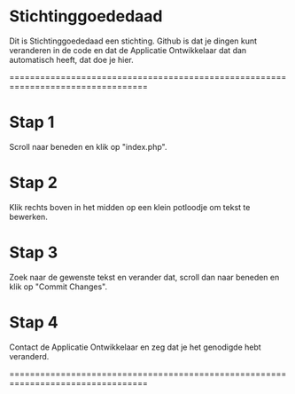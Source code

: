 # Stichtinggoededaad
Dit is Stichtinggoededaad een stichting. Github is dat je dingen kunt veranderen in de code en dat de Applicatie Ontwikkelaar dat dan automatisch heeft, dat doe je hier.

=================================================================================

# Stap 1 
Scroll naar beneden en klik op "index.php".

# Stap 2
Klik rechts boven in het midden op een klein potloodje om tekst te bewerken.

# Stap 3
Zoek naar de gewenste tekst en verander dat, scroll dan naar beneden en klik op "Commit Changes".

# Stap 4
Contact de Applicatie Ontwikkelaar en zeg dat je het genodigde hebt veranderd.

=================================================================================
